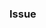 <!--
CHECKLIST
- Update README
- Check Credo locally
  - `docker-compose exec web mix credo --strict`
- Test push to staging
-->

### Issue #
